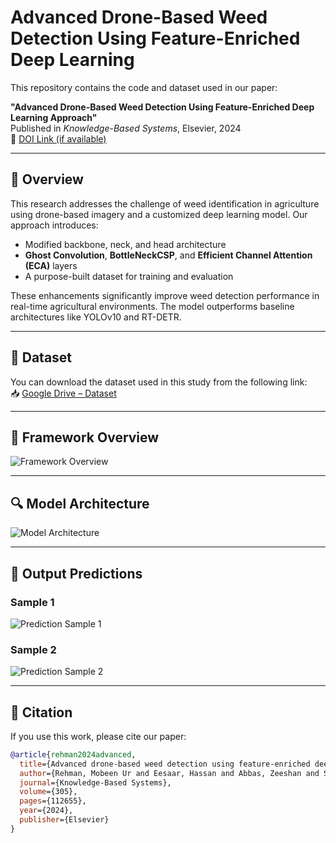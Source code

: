 # Advanced Drone-Based Weed Detection Using Feature-Enriched Deep Learning

This repository contains the code and dataset used in our paper:

**"Advanced Drone-Based Weed Detection Using Feature-Enriched Deep Learning Approach"**  
Published in *Knowledge-Based Systems*, Elsevier, 2024  
📄 [DOI Link (if available)](https://doi.org/10.1016/j.knosys.2024.112655)

---

## 🚀 Overview

This research addresses the challenge of weed identification in agriculture using drone-based imagery and a customized deep learning model. Our approach introduces:

- Modified backbone, neck, and head architecture
- **Ghost Convolution**, **BottleNeckCSP**, and **Efficient Channel Attention (ECA)** layers
- A purpose-built dataset for training and evaluation

These enhancements significantly improve weed detection performance in real-time agricultural environments. The model outperforms baseline architectures like YOLOv10 and RT-DETR.

---
## 📁 Dataset

You can download the dataset used in this study from the following link:  
📥 [Google Drive – Dataset](https://drive.google.com/drive/folders/1s4LmaWyT2hOpbk4pm-X65qN5lNkH3K0a?usp=sharing)

---

## 🧠 Framework Overview

![Framework Overview](https://github.com/Rehman1995/Yolov5_weed_detection/assets/46449452/0395ecd5-4fa3-4a85-a5c1-3f4765795bdb)

---

## 🔍 Model Architecture

![Model Architecture](https://github.com/Rehman1995/Yolov5_weed_detection/assets/46449452/41ef3e94-5cc2-4d39-8b1c-e9a2bb1abf8d)

---

## 🧪 Output Predictions

### Sample 1
![Prediction Sample 1](https://github.com/Rehman1995/Yolov5_weed_detection/assets/46449452/05509da6-e0ab-4378-bf23-f490ffbea594)

### Sample 2
![Prediction Sample 2](https://github.com/Rehman1995/Yolov5_weed_detection/assets/46449452/2bd30262-732c-4b7a-abe4-42d32bdf4f4e)

---

## 📖 Citation

If you use this work, please cite our paper:

```bibtex
@article{rehman2024advanced,
  title={Advanced drone-based weed detection using feature-enriched deep learning approach},
  author={Rehman, Mobeen Ur and Eesaar, Hassan and Abbas, Zeeshan and Seneviratne, Lakmal and Hussain, Irfan and Chong, Kil To},
  journal={Knowledge-Based Systems},
  volume={305},
  pages={112655},
  year={2024},
  publisher={Elsevier}
}
